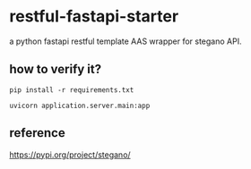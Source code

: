 # restful-fastapi-starter
a python fastapi   restful template AAS wrapper for stegano API.

## how to verify it?
```
pip install -r requirements.txt

```
```
uvicorn application.server.main:app
```

## reference

https://pypi.org/project/stegano/

